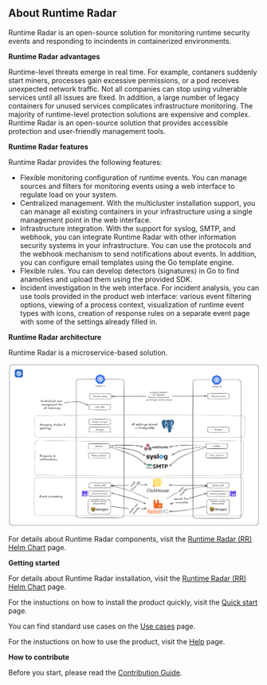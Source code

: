 ﻿# 
## About Runtime Radar

Runtime Radar is an open-source solution for monitoring runtime security events and responding to incindents in containerized environments.

**Runtime Radar advantages**

Runtime-level threats emerge in real time. For example, contaners suddenly start miners, processes gain excessive permissions, or a pod receives unexpected network traffic. Not all companies can stop using vulnerable services until all issues are fixed. In addition, a large number of legacy containers for unused services complicates infrastructure monitoring. The majority of runtime-level protection solutions are expensive and complex. Runtime Radar is an open-source solution that provides accessible protection and user-friendly management tools.

**Runtime Radar features**

Runtime Radar provides the following features:
* Flexible monitoring configuration of runtime events. You can manage sources and filters for monitoring events using a web interface to regulate load on your system.
* Centralized management. With the multicluster installation support, you can manage all existing containers in your infrastructure using a single management point in the web interface.
* Infrastructure integration. With the support for syslog, SMTP, and webhook, you can integrate Runtime Radar with other information security systems in your infrastructure. You can use the protocols and the webhook mechanism to send notifications about events. In addition, you can configure email templates using the Go template engine.
* Flexible rules. You can develop detectors (signatures) in Go to find anamolies and upload them using the provided SDK.
* Incident investigation in the web interface. For incident analysis, you can use tools provided in the product web interface: various event filtering options, viewing of a process context, visualization of runtime event types with icons, creation of response rules on a separate event page with some of the settings already filled in.

**Runtime Radar architecture**

Runtime Radar is a microservice-based solution.

<img src="pics/9938657675.png" title="Runtime Radar architecture"/>

For details about Runtime Radar components, visit the [Runtime Radar (RR) Helm Chart](https://github.com/Runtime-Radar/Runtime-Radar/blob/main/install/helm/README.md) page.

**Getting started**

For details about Runtime Radar installation, visit the [Runtime Radar (RR) Helm Chart](https://github.com/Runtime-Radar/Runtime-Radar/blob/main/install/helm/README.md) page.

For the instuctions on how to install the product quickly, visit the [Quick start](https://github.com/Runtime-Radar/Runtime-Radar/blob/main/docs/quickstart/quickstart.md) page.

You can find standard use cases on the [Use cases](https://github.com/Runtime-Radar/Runtime-Radar/blob/main/docs/guides/usecases/usecases.md) page.

For the instuctions on how to use the product, visit the [Help](https://github.com/Runtime-Radar/Runtime-Radar/blob/main/docs/guides/help/help.md) page.

**How to contribute**

Before you start, please read the [Contribution Guide](https://github.com/Runtime-Radar/Runtime-Radar/blob/main/docs/contributing.md).
